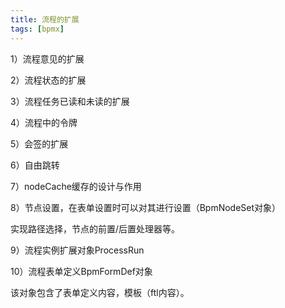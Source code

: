 ```yaml
---
title: 流程的扩展
tags: [bpmx]
---
```


1）流程意见的扩展

2）流程状态的扩展

3）流程任务已读和未读的扩展

4）流程中的令牌

5）会签的扩展

6）自由跳转

7）nodeCache缓存的设计与作用

8）节点设置，在表单设置时可以对其进行设置（BpmNodeSet对象）

实现路径选择，节点的前置/后置处理器等。

9）流程实例扩展对象ProcessRun

10）流程表单定义BpmFormDef对象

该对象包含了表单定义内容，模板（ftl内容）。